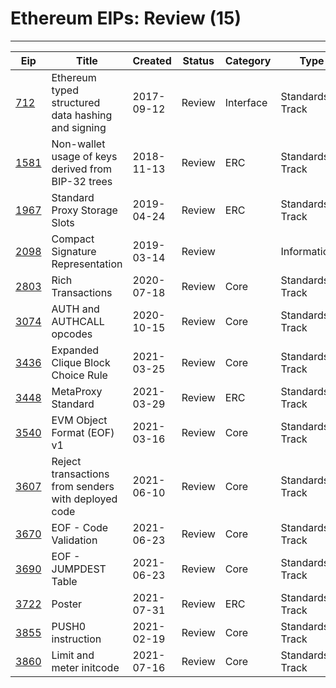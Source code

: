 
# Ethereum EIPs: Review (15)
---
| Eip                  | Title                                               | Created    | Status | Category  | Type            |
| -------------------- | --------------------------------------------------- | ---------- | ------ | --------- | --------------- |
| [712](/eip-712.md)   | Ethereum typed structured data hashing and signing  | 2017-09-12 | Review | Interface | Standards Track |
| [1581](/eip-1581.md) | Non-wallet usage of keys derived from BIP-32 trees  | 2018-11-13 | Review | ERC       | Standards Track |
| [1967](/eip-1967.md) | Standard Proxy Storage Slots                        | 2019-04-24 | Review | ERC       | Standards Track |
| [2098](/eip-2098.md) | Compact Signature Representation                    | 2019-03-14 | Review |           | Informational   |
| [2803](/eip-2803.md) | Rich Transactions                                   | 2020-07-18 | Review | Core      | Standards Track |
| [3074](/eip-3074.md) | AUTH and AUTHCALL opcodes                           | 2020-10-15 | Review | Core      | Standards Track |
| [3436](/eip-3436.md) | Expanded Clique Block Choice Rule                   | 2021-03-25 | Review | Core      | Standards Track |
| [3448](/eip-3448.md) | MetaProxy Standard                                  | 2021-03-29 | Review | ERC       | Standards Track |
| [3540](/eip-3540.md) | EVM Object Format (EOF) v1                          | 2021-03-16 | Review | Core      | Standards Track |
| [3607](/eip-3607.md) | Reject transactions from senders with deployed code | 2021-06-10 | Review | Core      | Standards Track |
| [3670](/eip-3670.md) | EOF - Code Validation                               | 2021-06-23 | Review | Core      | Standards Track |
| [3690](/eip-3690.md) | EOF - JUMPDEST Table                                | 2021-06-23 | Review | Core      | Standards Track |
| [3722](/eip-3722.md) | Poster                                              | 2021-07-31 | Review | ERC       | Standards Track |
| [3855](/eip-3855.md) | PUSH0 instruction                                   | 2021-02-19 | Review | Core      | Standards Track |
| [3860](/eip-3860.md) | Limit and meter initcode                            | 2021-07-16 | Review | Core      | Standards Track |

    